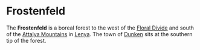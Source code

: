 # Frostenfeld

The **Frostenfeld** is a boreal forest to the west of the [Floral Divide](floral-divide.md) and south of the [Attalya Mountains](attalya-mountains/) in [Lenya](index.md). The town of [Dunken](../../../ch-2-people-of-mote/societies/esterfell-accord/dunken.md) sits at the southern tip of the forest.
